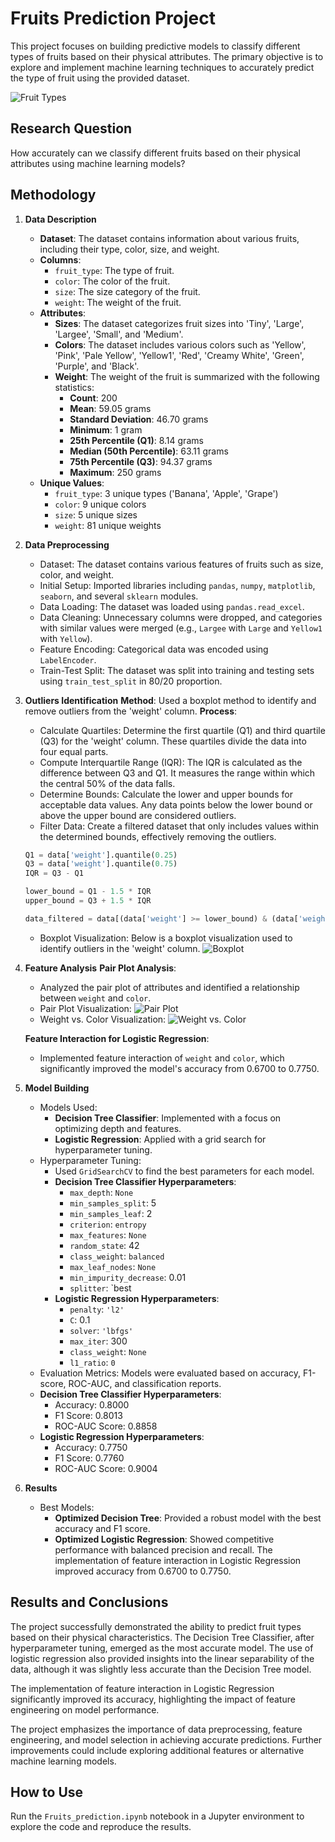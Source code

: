 # Fruits Prediction Project

This project focuses on building predictive models to classify different types of fruits based on their physical attributes. The primary objective is to explore and implement machine learning techniques to accurately predict the type of fruit using the provided dataset.

![Fruit Types](https://github.com/azamatgalidenov/fruitsPrediction/blob/main/img/fruits_type.png)

## Research Question

How accurately can we classify different fruits based on their physical attributes using machine learning models?

## Methodology

1. **Data Description**
   - **Dataset**: The dataset contains information about various fruits, including their type, color, size, and weight.
   - **Columns**:
     - `fruit_type`: The type of fruit.
     - `color`: The color of the fruit.
     - `size`: The size category of the fruit.
     - `weight`: The weight of the fruit.
   - **Attributes**:
     - **Sizes**: The dataset categorizes fruit sizes into 'Tiny', 'Large', 'Largee', 'Small', and 'Medium'.
     - **Colors**: The dataset includes various colors such as 'Yellow', 'Pink', 'Pale Yellow', 'Yellow1', 'Red', 'Creamy White', 'Green', 'Purple', and 'Black'.
     - **Weight**: The weight of the fruit is summarized with the following statistics:
       - **Count**: 200
       - **Mean**: 59.05 grams
       - **Standard Deviation**: 46.70 grams
       - **Minimum**: 1 gram
       - **25th Percentile (Q1)**: 8.14 grams
       - **Median (50th Percentile)**: 63.11 grams
       - **75th Percentile (Q3)**: 94.37 grams
       - **Maximum**: 250 grams
   - **Unique Values**:
     - `fruit_type`: 3 unique types ('Banana', 'Apple', 'Grape')
     - `color`: 9 unique colors
     - `size`: 5 unique sizes
     - `weight`: 81 unique weights

2. **Data Preprocessing**
     - Dataset: The dataset contains various features of fruits such as size, color, and weight.
     - Initial Setup: Imported libraries including `pandas`, `numpy`, `matplotlib`, `seaborn`, and several `sklearn` modules.
     - Data Loading: The dataset was loaded using `pandas.read_excel`.
     - Data Cleaning: Unnecessary columns were dropped, and categories with similar values were merged (e.g., `Largee` with `Large` and `Yellow1` with `Yellow`).
     - Feature Encoding: Categorical data was encoded using `LabelEncoder`.
     - Train-Test Split: The dataset was split into training and testing sets using `train_test_split` in 80/20 proportion.

3. **Outliers Identification**
    **Method**: Used a boxplot method to identify and remove outliers from the 'weight' column.
    **Process**:
     - Calculate Quartiles: Determine the first quartile (Q1) and third quartile (Q3) for the 'weight' column. These quartiles divide the data into four equal parts.
     - Compute Interquartile Range (IQR): The IQR is calculated as the difference between Q3 and Q1. It measures the range within which the central 50% of the data falls.
     - Determine Bounds: Calculate the lower and upper bounds for acceptable data values. Any data points below the lower bound or above the upper bound are considered outliers.
     - Filter Data: Create a filtered dataset that only includes values within the determined bounds, effectively removing the outliers.
     
     ```python
     Q1 = data['weight'].quantile(0.25)
     Q3 = data['weight'].quantile(0.75)
     IQR = Q3 - Q1

     lower_bound = Q1 - 1.5 * IQR
     upper_bound = Q3 + 1.5 * IQR

     data_filtered = data[(data['weight'] >= lower_bound) & (data['weight'] <= upper_bound)]
     ```
   - Boxplot Visualization: Below is a boxplot visualization used to identify outliers in the 'weight' column.
        ![Boxplot](https://github.com/azamatgalidenov/fruitsPrediction/blob/main/img/boxplot.png)
4. **Feature Analysis**
    **Pair Plot Analysis**: 
     - Analyzed the pair plot of attributes and identified a relationship between `weight` and `color`.
     - Pair Plot Visualization:
       ![Pair Plot](https://github.com/azamatgalidenov/fruitsPrediction/blob/main/img/pair_plot.png)
     - Weight vs. Color Visualization:
       ![Weight vs. Color](https://github.com/azamatgalidenov/fruitsPrediction/blob/main/img/weights_vs_color.png)

    **Feature Interaction for Logistic Regression**:
     - Implemented feature interaction of `weight` and `color`, which significantly improved the model's accuracy from 0.6700 to 0.7750.
5. **Model Building**
   - Models Used:
     - **Decision Tree Classifier**: Implemented with a focus on optimizing depth and features.
     - **Logistic Regression**: Applied with a grid search for hyperparameter tuning.
   - Hyperparameter Tuning:
     - Used `GridSearchCV` to find the best parameters for each model.
     - **Decision Tree Classifier Hyperparameters**:
        - `max_depth`: `None`
        - `min_samples_split`: 5
        - `min_samples_leaf`: 2
        - `criterion`: `entropy`
        - `max_features`: `None`
        - `random_state`: 42
        - `class_weight`: `balanced`
        - `max_leaf_nodes`: `None`
        - `min_impurity_decrease`: 0.01
        - `splitter`: `best
     - **Logistic Regression Hyperparameters**:
        - `penalty`: `'l2'`
        - `C`: 0.1
        - `solver`: `'lbfgs'`
        - `max_iter`: 300
        - `class_weight`: `None`
        - `l1_ratio`: `0`
   - Evaluation Metrics: Models were evaluated based on accuracy, F1-score, ROC-AUC, and classification reports.
    - **Decision Tree Classifier Hyperparameters**:
        - Accuracy: 0.8000
        - F1 Score: 0.8013
        - ROC-AUC Score: 0.8858
    - **Logistic Regression Hyperparameters**:
        - Accuracy: 0.7750
        - F1 Score: 0.7760
        - ROC-AUC Score: 0.9004

6. **Results**
   - Best Models:
     - **Optimized Decision Tree**: Provided a robust model with the best accuracy and F1 score.
     - **Optimized Logistic Regression**: Showed competitive performance with balanced precision and recall. The implementation of feature interaction in Logistic Regression improved accuracy from 0.6700 to 0.7750.

## Results and Conclusions

The project successfully demonstrated the ability to predict fruit types based on their physical characteristics. The Decision Tree Classifier, after hyperparameter tuning, emerged as the most accurate model. The use of logistic regression also provided insights into the linear separability of the data, although it was slightly less accurate than the Decision Tree model.

The implementation of feature interaction in Logistic Regression significantly improved its accuracy, highlighting the impact of feature engineering on model performance.

The project emphasizes the importance of data preprocessing, feature engineering, and model selection in achieving accurate predictions. Further improvements could include exploring additional features or alternative machine learning models.

## How to Use

Run the `Fruits_prediction.ipynb` notebook in a Jupyter environment to explore the code and reproduce the results.